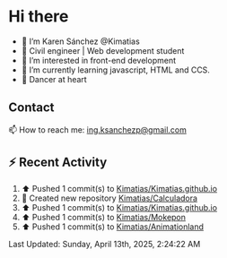 # Hi there 

- 👋  I’m Karen Sánchez @Kimatias
- 📐 Civil engineer | Web development student
- 👀 I’m interested in front-end development
- 🌱 I’m currently learning javascript, HTML and CCS.
- 💃 Dancer at heart

## Contact 

📫 How to reach me: ing.ksanchezp@gmail.com

## :zap: Recent Activity

<!--RECENT_ACTIVITY:start-->
1. ⬆️ Pushed 1 commit(s) to [Kimatias/Kimatias.github.io](https://github.com/Kimatias/Kimatias.github.io)<br>
2. 📔 Created new repository [Kimatias/Calculadora](https://github.com/Kimatias/Calculadora)<br>
3. ⬆️ Pushed 1 commit(s) to [Kimatias/Kimatias.github.io](https://github.com/Kimatias/Kimatias.github.io)<br>
4. ⬆️ Pushed 1 commit(s) to [Kimatias/Mokepon](https://github.com/Kimatias/Mokepon)<br>
5. ⬆️ Pushed 1 commit(s) to [Kimatias/Animationland](https://github.com/Kimatias/Animationland)<br>
<!--RECENT_ACTIVITY:end-->

<!--RECENT_ACTIVITY:last_update-->
Last Updated: Sunday, April 13th, 2025, 2:24:22 AM
<!--RECENT_ACTIVITY:last_update_end-->

<!---
Kimatias/Kimatias is a ✨ special ✨ repository because its `README.md` (this file) appears on your GitHub profile.
You can click the Preview link to take a look at your changes.
--->
